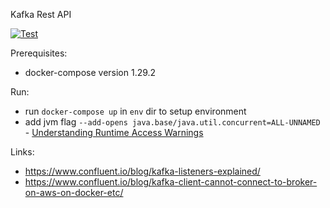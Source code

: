 Kafka Rest API

[![Test](https://github.com/HubertTatar/kafka-ra/actions/workflows/test.yml/badge.svg)](https://github.com/HubertTatar/kafka-ra/actions/workflows/test.yml)

Prerequisites:
 - docker-compose version 1.29.2

Run:
 - run `docker-compose up` in `env` dir to setup environment 
 - add jvm flag `--add-opens java.base/java.util.concurrent=ALL-UNNAMED` - [Understanding Runtime Access Warnings](https://docs.oracle.com/javase/9/migrate/toc.htm#JSMIG-GUID-7BB28E4D-99B3-4078-BDC4-FC24180CE82B) 


Links:
 - https://www.confluent.io/blog/kafka-listeners-explained/
 - https://www.confluent.io/blog/kafka-client-cannot-connect-to-broker-on-aws-on-docker-etc/


